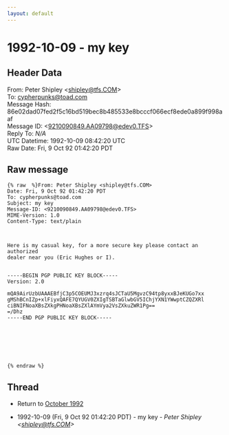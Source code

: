 ```yaml
---
layout: default
---
```


# 1992-10-09 - my key

## Header Data

From: Peter Shipley \<shipley@tfs.COM\><br>
To: cypherpunks@toad.com<br>
Message Hash: 86e02dad07fed2f5c16bd519bec8b485533e8bcccf066ecf8ede0a899f998aaf<br>
Message ID: \<9210090849.AA09798@edev0.TFS\><br>
Reply To: _N/A_<br>
UTC Datetime: 1992-10-09 08:42:20 UTC<br>
Raw Date: Fri, 9 Oct 92 01:42:20 PDT<br>

## Raw message

```
{% raw  %}From: Peter Shipley <shipley@tfs.COM>
Date: Fri, 9 Oct 92 01:42:20 PDT
To: cypherpunks@toad.com
Subject: my key
Message-ID: <9210090849.AA09798@edev0.TFS>
MIME-Version: 1.0
Content-Type: text/plain



Here is my casual key, for a more secure key please contact an authorized
dealer near you (Eric Hughes or I).


-----BEGIN PGP PUBLIC KEY BLOCK-----
Version: 2.0

mQA9AirUzbUAAAEBfjC3p5COEUMJ3xzrq4sJCTaU5MgvzC94tp8yxxBJeKUGo7xx
gMShBCnIZp+xlFiyxQAFE7QYUGV0ZXIgTSBTaGlwbGV5IChjYXN1YWwptCZQZXRl
ciBNIFNoaXBsZXkgPHNoaXBsZXlAYmVya2VsZXkuZWR1Pg==
=/Dhz
-----END PGP PUBLIC KEY BLOCK-----







{% endraw %}
```

## Thread

+ Return to [October 1992](/archive/1992/10)

+ 1992-10-09 (Fri, 9 Oct 92 01:42:20 PDT) - my key - _Peter Shipley \<shipley@tfs.COM\>_

